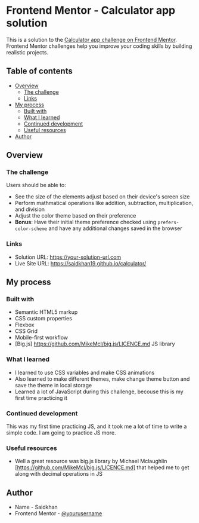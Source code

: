 # Frontend Mentor - Calculator app solution

This is a solution to the [Calculator app challenge on Frontend Mentor](https://www.frontendmentor.io/challenges/calculator-app-9lteq5N29). Frontend Mentor challenges help you improve your coding skills by building realistic projects. 

## Table of contents

- [Overview](#overview)
  - [The challenge](#the-challenge)
  - [Links](#links)
- [My process](#my-process)
  - [Built with](#built-with)
  - [What I learned](#what-i-learned)
  - [Continued development](#continued-development)
  - [Useful resources](#useful-resources)
- [Author](#author)

## Overview

### The challenge

Users should be able to:

- See the size of the elements adjust based on their device's screen size
- Perform mathmatical operations like addition, subtraction, multiplication, and division
- Adjust the color theme based on their preference
- **Bonus**: Have their initial theme preference checked using `prefers-color-scheme` and have any additional changes saved in the browser

### Links

- Solution URL: https://your-solution-url.com
- Live Site URL: https://saidkhan19.github.io/calculator/

## My process

### Built with

- Semantic HTML5 markup
- CSS custom properties
- Flexbox
- CSS Grid
- Mobile-first workflow
- [Big.js] https://github.com/MikeMcl/big.js/LICENCE.md JS library

### What I learned

- I learned to use CSS variables and make CSS animations
- Also learned to make different themes, make change theme button and save the theme in local storage
- Learned a lot of JavaScript during this challenge, becouse this is my first time practicing it

### Continued development

This was my first time practicing JS, and it took me a lot of time to write a simple code. I am going to practice JS more.

### Useful resources

- Well a great resource was big.js library by Michael Mclaughlin [https://github.com/MikeMcl/big.js/LICENCE.md] that helped me to get along with decimal operations in JS 

## Author

- Name - Saidkhan
- Frontend Mentor - [@yourusername](https://www.frontendmentor.io/profile/saidkhan19)

